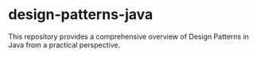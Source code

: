 # design-patterns-java
This repository provides a comprehensive overview of Design Patterns in Java from a practical perspective. 
